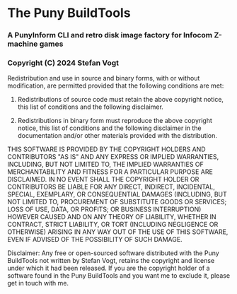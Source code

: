 # The Puny BuildTools
### A PunyInform CLI and retro disk image factory for Infocom Z-machine games
### Copyright (C) 2024 Stefan Vogt

Redistribution and use in source and binary forms, with or without modification, are permitted provided that the following conditions are met:

1. Redistributions of source code must retain the above copyright notice, this list of conditions and the following disclaimer.

2. Redistributions in binary form must reproduce the above copyright notice, this list of conditions and the following disclaimer in the documentation and/or other materials provided with the distribution.

THIS SOFTWARE IS PROVIDED BY THE COPYRIGHT HOLDERS AND CONTRIBUTORS "AS IS" AND ANY EXPRESS OR IMPLIED WARRANTIES, INCLUDING, BUT NOT LIMITED TO, THE IMPLIED WARRANTIES OF MERCHANTABILITY AND FITNESS FOR A PARTICULAR PURPOSE ARE DISCLAIMED. IN NO EVENT SHALL THE COPYRIGHT HOLDER OR CONTRIBUTORS BE LIABLE FOR ANY DIRECT, INDIRECT, INCIDENTAL, SPECIAL, EXEMPLARY, OR CONSEQUENTIAL DAMAGES (INCLUDING, BUT NOT LIMITED TO, PROCUREMENT OF SUBSTITUTE GOODS OR SERVICES; LOSS OF USE, DATA, OR PROFITS; OR BUSINESS INTERRUPTION) HOWEVER CAUSED AND ON ANY THEORY OF LIABILITY, WHETHER IN CONTRACT, STRICT LIABILITY, OR TORT (INCLUDING NEGLIGENCE OR OTHERWISE) ARISING IN ANY WAY OUT OF THE USE OF THIS SOFTWARE, EVEN IF ADVISED OF THE POSSIBILITY OF SUCH DAMAGE.

Disclaimer: Any free or open-sourced software distributed with the Puny BuildTools not written by Stefan Vogt, retains the copyright and license under which it had been released. If you are the copyright holder of a software found in the Puny BuildTools and you want me to exclude it, please get in touch with me.